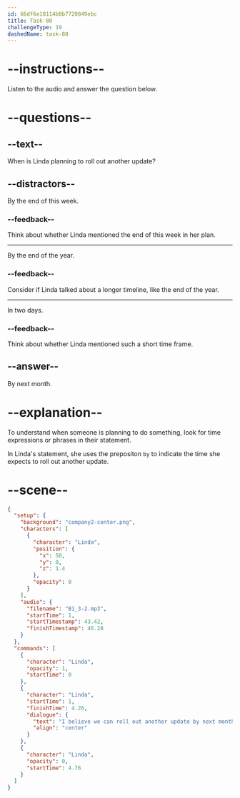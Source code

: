 ```yaml
---
id: 66df6e18114b0b7720849ebc
title: Task 80
challengeType: 19
dashedName: task-80
---
```

<!--
AUDIO REFERENCE:
Linda: I believe we can roll out another update by next month.
-->

# --instructions--

Listen to the audio and answer the question below.

# --questions--

## --text--

When is Linda planning to roll out another update?

## --distractors--

By the end of this week.

### --feedback--

Think about whether Linda mentioned the end of this week in her plan.

---

By the end of the year.

### --feedback--

Consider if Linda talked about a longer timeline, like the end of the year.

---

In two days.

### --feedback--

Think about whether Linda mentioned such a short time frame.

## --answer--

By next month.

# --explanation--

To understand when someone is planning to do something, look for time expressions or phrases in their statement. 

In Linda's statement, she uses the prepositon `by` to indicate the time she expects to roll out another update.

# --scene--

```json
{
  "setup": {
    "background": "company2-center.png",
    "characters": [
      {
        "character": "Linda",
        "position": {
          "x": 50,
          "y": 0,
          "z": 1.4
        },
        "opacity": 0
      }
    ],
    "audio": {
      "filename": "B1_3-2.mp3",
      "startTime": 1,
      "startTimestamp": 43.42,
      "finishTimestamp": 46.28
    }
  },
  "commands": [
    {
      "character": "Linda",
      "opacity": 1,
      "startTime": 0
    },
    {
      "character": "Linda",
      "startTime": 1,
      "finishTime": 4.26,
      "dialogue": {
        "text": "I believe we can roll out another update by next month.",
        "align": "center"
      }
    },
    {
      "character": "Linda",
      "opacity": 0,
      "startTime": 4.76
    }
  ]
}
```

